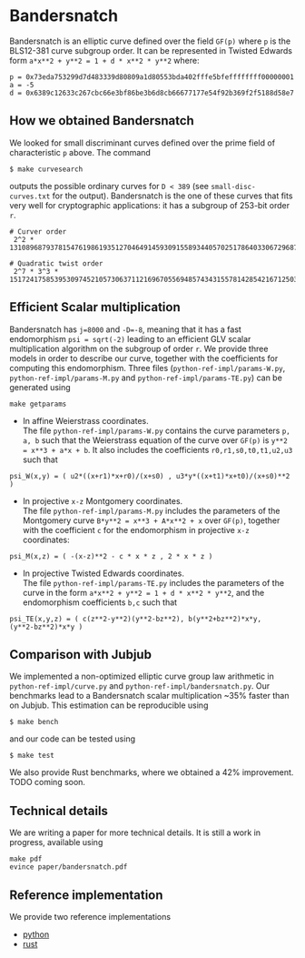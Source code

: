 # Bandersnatch

Bandersnatch is an elliptic curve defined over the field `GF(p)` where
`p` is the BLS12-381 curve subgroup order. It can be represented in
Twisted Edwards form `a*x**2 + y**2 = 1 + d * x**2 * y**2` where:
```python3
p = 0x73eda753299d7d483339d80809a1d80553bda402fffe5bfeffffffff00000001
a = -5
d = 0x6389c12633c267cbc66e3bf86be3b6d8cb66677177e54f92b369f2f5188d58e7
```

## How we obtained Bandersnatch

We looked for small discriminant curves defined over the prime field
of characteristic `p` above.
The command 
```shell
$ make curvesearch
```
outputs the possible ordinary curves for `D < 389` (see
`small-disc-curves.txt` for the output).
Bandersnatch is the one of these curves that fits very well for
cryptographic applications: it has a subgroup of 253-bit order `r`.
```python3
# Curver order
 2^2 * 13108968793781547619861935127046491459309155893440570251786403306729687672801

# Quadratic twist order
 2^7 * 3^3 * 15172417585395309745210573063711216967055694857434315578142854216712503379
```

## Efficient Scalar multiplication

Bandersnatch has `j=8000` and `-D=-8`, meaning that it has a fast endomorphism
`psi = sqrt(-2)` leading to an efficient GLV scalar multiplication
algorithm on the subgroup of order `r`.
We provide three models in order to describe our curve, together with
the coefficients for computing this endomorphism.
Three files (`python-ref-impl/params-W.py`, `python-ref-impl/params-M.py` and
`python-ref-impl/params-TE.py`) can be generated using
```shell
make getparams
```
* In affine Weierstrass coordinates.<br>
The file `python-ref-impl/params-W.py` contains the curve parameters `p, a, b` such
that the Weierstrass equation of the curve over `GF(p)` is `y**2 =
x**3 + a*x + b`. It also includes the coefficients
`r0,r1,s0,t0,t1,u2,u3` such that
```python3
psi_W(x,y) = ( u2*((x+r1)*x+r0)/(x+s0) , u3*y*((x+t1)*x+t0)/(x+s0)**2 )
```
* In projective `x-z` Montgomery coordinates.<br>
The file `python-ref-impl/params-M.py` includes the parameters of the Montgomery curve
`B*y**2 = x**3 + A*x**2 + x` over `GF(p)`, together with the
coefficient `c` for the endomorphism in projective `x-z` coordinates:
```python3
psi_M(x,z) = ( -(x-z)**2 - c * x * z , 2 * x * z )
```
* In projective Twisted Edwards coordinates.<br>
The file `python-ref-impl/params-TE.py` includes the parameters of the curve in the
form `a*x**2 + y**2 = 1 + d * x**2 * y**2`, and the endomorphism
coefficients `b,c` such that
```python3
psi_TE(x,y,z) = ( c(z**2-y**2)(y**2-bz**2), b(y**2+bz**2)*x*y,
(y**2-bz**2)*x*y )
```

## Comparison with Jubjub

We implemented a non-optimized elliptic curve group law arithmetic in
`python-ref-impl/curve.py` and `python-ref-impl/bandersnatch.py`.
Our benchmarks lead to a Bandersnatch scalar multiplication ~35%
faster than on Jubjub.
This estimation can be reproducible using
```shell
$ make bench
```
and our code can be tested using
```shell
$ make test
```
We also provide Rust benchmarks, where we obtained a 42%
improvement. TODO coming soon.

## Technical details
We are writing a paper for more technical details. It is still a work
in progress, available using
```shell
make pdf
evince paper/bandersnatch.pdf
```

## Reference implementation
We provide two reference implementations
- [python](https://github.com/asanso/Bandersnatch/tree/main/python-ref-impl)
- [rust](https://github.com/zhenfeizhang/bandersnatch)
